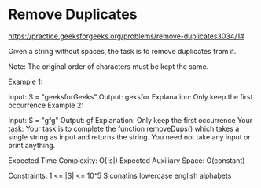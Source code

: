 # Remove Duplicates


https://practice.geeksforgeeks.org/problems/remove-duplicates3034/1#


Given a string without spaces, the task is to remove duplicates from it.

Note: The original order of characters must be kept the same. 

Example 1:

Input: S = "geeksforGeeks"
Output: geksfor
Explanation: Only keep the first
occurrence
Example 2:

Input: S = "gfg"
Output: gf
Explanation: Only keep the first
occurrence
Your task:
Your task is to complete the function removeDups() which takes a single string as input and returns the string. You need not take any input or print anything.
 

Expected Time Complexity: O(|s|)
Expected Auxiliary Space: O(constant)

Constraints:
1 <= |S| <= 10^5
S conatins lowercase english alphabets
